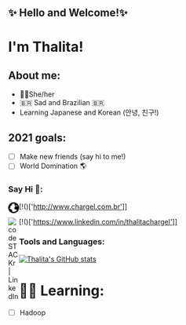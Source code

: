 ## ✨ Hello and Welcome!✨  
# I'm Thalita!
## About me:

- 🧍‍♀️She/her
- :brazil: Sad and Brazilian :brazil:
- Learning Japanese and Korean (안녕, 친구!)



## 2021 goals:

- [ ] Make new friends (say hi to me!)
- [ ] World Domination 🌎

### Say Hi 👋:
[!(<img align="left" alt="chargel.com.br" width="22px" src="https://raw.githubusercontent.com/iconic/open-iconic/master/svg/globe.svg" />)['http://www.chargel.com.br']]

[!(<img align="left" alt="codeSTACKr | LinkedIn" width="22px" src="https://cdn.jsdelivr.net/npm/simple-icons@v3/icons/linkedin.svg" />)['https://www.linkedin.com/in/thalitachargel']]


### Tools and Languages:

[![Thalita's GitHub stats](https://github-readme-stats.vercel.app/api?username=thalitachargel&count_private=true)](https://github.com/anuraghazra/github-readme-stats)



# 🐱‍💻 Learning:

- [ ] Hadoop

